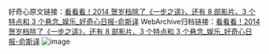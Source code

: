 好奇心原文链接：[看看看！2014 贺岁档除了《一步之遥》，还有 8 部影片、3 个特点和 3 个悬念_娱乐_好奇心日报-俞斯译](https://www.qdaily.com/articles/4024.html)
WebArchive归档链接：[看看看！2014 贺岁档除了《一步之遥》，还有 8 部影片、3 个特点和 3 个悬念_娱乐_好奇心日报-俞斯译](http://web.archive.org/web/20190623153446/https://www.qdaily.com/articles/4024.html)
![image](http://ww3.sinaimg.cn/large/007d5XDpgy1g3vduazn87j30u07isx6p)
